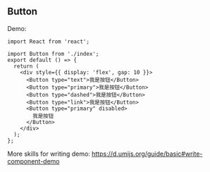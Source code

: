 ## Button

Demo:

```tsx
import React from 'react';

import Button from './index';
export default () => {
  return (
    <div style={{ display: 'flex', gap: 10 }}>
      <Button type="text">我是按钮</Button>
      <Button type="primary">我是按钮</Button>
      <Button type="dashed">我是按钮</Button>
      <Button type="link">我是按钮</Button>
      <Button type="primary" disabled>
        我是按钮
      </Button>
    </div>
  );
};
```

More skills for writing demo: https://d.umijs.org/guide/basic#write-component-demo
